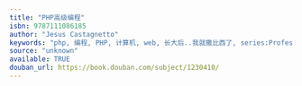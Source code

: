 ```yaml
---
title: "PHP高级编程"
isbn: 9787111086185
author: "Jesus Castagnetto"
keywords: "php, 编程, PHP, 计算机, web, 长大后..我就撒比西了, series:Professional, ，计算机"
source: "unknown"
available: TRUE
douban_url: https://book.douban.com/subject/1230410/
---
```

